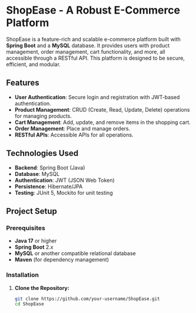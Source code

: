 # ShopEase - A Robust E-Commerce Platform

ShopEase is a feature-rich and scalable e-commerce platform built with **Spring Boot** and a **MySQL** database. It provides users with product management, order management, cart functionality, and more, all accessible through a RESTful API. This platform is designed to be secure, efficient, and modular.

## Features

- **User Authentication**: Secure login and registration with JWT-based authentication.
- **Product Management**: CRUD (Create, Read, Update, Delete) operations for managing products.
- **Cart Management**: Add, update, and remove items in the shopping cart.
- **Order Management**: Place and manage orders.
- **RESTful APIs**: Accessible APIs for all operations.

## Technologies Used

- **Backend**: Spring Boot (Java)
- **Database**: MySQL
- **Authentication**: JWT (JSON Web Token)
- **Persistence**: Hibernate/JPA
- **Testing**: JUnit 5, Mockito for unit testing

## Project Setup

### Prerequisites

- **Java 17** or higher
- **Spring Boot** 2.x
- **MySQL** or another compatible relational database
- **Maven** (for dependency management)

### Installation

1. **Clone the Repository:**

   ```bash
   git clone https://github.com/your-username/ShopEase.git
   cd ShopEase
